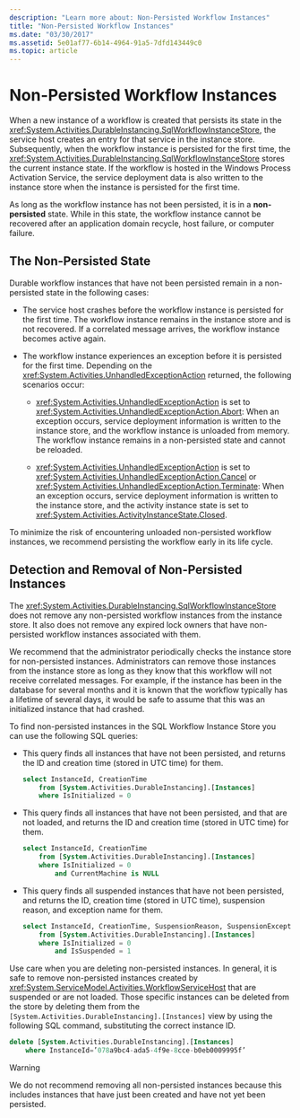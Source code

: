 ```yaml
---
description: "Learn more about: Non-Persisted Workflow Instances"
title: "Non-Persisted Workflow Instances"
ms.date: "03/30/2017"
ms.assetid: 5e01af77-6b14-4964-91a5-7dfd143449c0
ms.topic: article
---
```

# Non-Persisted Workflow Instances

When a new instance of a workflow is created that persists its state in the <xref:System.Activities.DurableInstancing.SqlWorkflowInstanceStore>, the service host creates an entry for that service in the instance store. Subsequently, when the workflow instance is persisted for the first time, the <xref:System.Activities.DurableInstancing.SqlWorkflowInstanceStore> stores the current instance state. If the workflow is hosted in the Windows Process Activation Service, the service deployment data is also written to the instance store when the instance is persisted for the first time.

As long as the workflow instance has not been persisted, it is in a **non-persisted** state. While in this state, the workflow instance cannot be recovered after an application domain recycle, host failure, or computer failure.

## The Non-Persisted State

Durable workflow instances that have not been persisted remain in a non-persisted state in the following cases:

- The service host crashes before the workflow instance is persisted for the first time. The workflow instance remains in the instance store and is not recovered. If a correlated message arrives, the workflow instance becomes active again.

- The workflow instance experiences an exception before it is persisted for the first time. Depending on the <xref:System.Activities.UnhandledExceptionAction> returned, the following scenarios occur:

  - <xref:System.Activities.UnhandledExceptionAction> is set to <xref:System.Activities.UnhandledExceptionAction.Abort>: When an exception occurs, service deployment information is written to the instance store, and the workflow instance is unloaded from memory. The workflow instance remains in a non-persisted state and cannot be reloaded.

  - <xref:System.Activities.UnhandledExceptionAction> is set to <xref:System.Activities.UnhandledExceptionAction.Cancel> or <xref:System.Activities.UnhandledExceptionAction.Terminate>: When an exception occurs, service deployment information is written to the instance store, and the activity instance state is set to <xref:System.Activities.ActivityInstanceState.Closed>.

To minimize the risk of encountering unloaded non-persisted workflow instances, we recommend persisting the workflow early in its life cycle.

## Detection and Removal of Non-Persisted Instances

The <xref:System.Activities.DurableInstancing.SqlWorkflowInstanceStore> does not remove any non-persisted workflow instances from the instance store. It also does not remove any expired lock owners that have non-persisted workflow instances associated with them.

We recommend that the administrator periodically checks the instance store for non-persisted instances. Administrators can remove those instances from the instance store as long as they know that this workflow will not receive correlated messages. For example, if the instance has been in the database for several months and it is known that the workflow typically has a lifetime of several days, it would be safe to assume that this was an initialized instance that had crashed.

To find non-persisted instances in the SQL Workflow Instance Store you can use the following SQL queries:

- This query finds all instances that have not been persisted, and returns the ID and creation time (stored in UTC time) for them.

  ```sql
  select InstanceId, CreationTime
      from [System.Activities.DurableInstancing].[Instances]
      where IsInitialized = 0
  ```

- This query finds all instances that have not been persisted, and that are not loaded, and returns the ID and creation time (stored in UTC time) for them.

  ```sql
  select InstanceId, CreationTime
      from [System.Activities.DurableInstancing].[Instances]
      where IsInitialized = 0
          and CurrentMachine is NULL
  ```

- This query finds all suspended instances that have not been persisted, and returns the ID, creation time (stored in UTC time), suspension reason, and exception name for them.

  ```sql
  select InstanceId, CreationTime, SuspensionReason, SuspensionExceptionName
      from [System.Activities.DurableInstancing].[Instances]
      where IsInitialized = 0
          and IsSuspended = 1
  ```

Use care when you are deleting non-persisted instances. In general, it is safe to remove non-persisted instances created by <xref:System.ServiceModel.Activities.WorkflowServiceHost> that are suspended or are not loaded. Those specific instances can be deleted from the store by deleting them from the `[System.Activities.DurableInstancing].[Instances]` view by using the following SQL command, substituting the correct instance ID.

```sql
delete [System.Activities.DurableInstancing].[Instances]
    where InstanceId=’078a9bc4-ada5-4f9e-8cce-b0eb0009995f’
```

> [!WARNING]
> We do not recommend removing all non-persisted instances because this includes instances that have just been created and have not yet been persisted.
